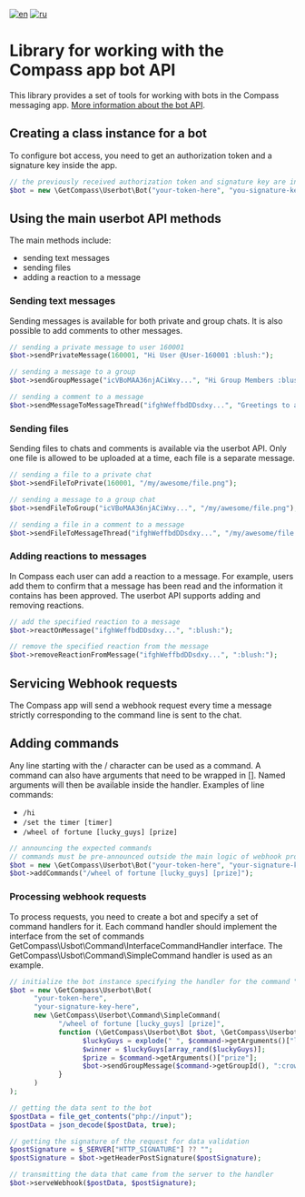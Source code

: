 [![en](https://img.shields.io/badge/lang-en-green.svg)](https://github.com/getCompass/php_lib_userbot/blob/master/README.md)
[![ru](https://img.shields.io/badge/lang-ru-green.svg)](https://github.com/getCompass/php_lib_userbot/blob/master/README_ru.md)

# Library for working with the Compass app bot API
This library provides a set of tools for working with bots in the Compass messaging app. [More information about the bot API](https://github.com/getCompass/userbot).
## Creating a class instance for a bot
To configure bot access, you need to get an authorization token and a signature key inside the app.
```php
// the previously received authorization token and signature key are indicated as your-signature-key-here and your-token-here
$bot = new \GetCompass\Userbot\Bot("your-token-here", "you-signature-key-here");
```
## Using the main userbot API methods
The main methods include:
- sending text messages
- sending files
- adding a reaction to a message

### Sending text messages
Sending messages is available for both private and group chats. It is also possible to add comments to other messages.
```php
// sending a private message to user 160001
$bot->sendPrivateMessage(160001, "Hi User @User-160001 :blush:");

// sending a message to a group
$bot->sendGroupMessage("icVBoMAA36njACiWxy...", "Hi Group Members :blush:");

// sending a comment to a message
$bot->sendMessageToMessageThread("ifghWeffbdDDsdxy...", "Greetings to all participants in the discussion :blush:");
```
### Sending files
Sending files to chats and comments is available via the userbot API. Only one file is allowed to be uploaded at a time, each file is a separate message.
```php
// sending a file to a private chat
$bot->sendFileToPrivate(160001, "/my/awesome/file.png");

// sending a message to a group chat
$bot->sendFileToGroup("icVBoMAA36njACiWxy...", "/my/awesome/file.png");

// sending a file in a comment to a message
$bot->sendFileToMessageThread("ifghWeffbdDDsdxy...", "/my/awesome/file.png");
```
### Adding reactions to messages
In Compass each user can add a reaction to a message. For example, users add them to confirm that a message has been read and the information it contains has been approved. The userbot API supports adding and removing reactions.
```php
// add the specified reaction to a message
$bot->reactOnMessage("ifghWeffbdDDsdxy...", ":blush:");

// remove the specified reaction from the message
$bot->removeReactionFromMessage("ifghWeffbdDDsdxy...", ":blush:");
```

## Servicing Webhook requests
The Compass app will send a webhook request every time a message strictly corresponding to the command line is sent to the chat.
## Adding commands
Any line starting with the / character can be used as a command. A command can also have arguments that need to be wrapped in []. Named arguments will then be available inside the handler. Examples of line commands:
* `/hi`
* `/set the timer [timer]`
* `/wheel of fortune [lucky_guys] [prize]`

```php
// announcing the expected commands
// commands must be pre-announced outside the main logic of webhook processing
$bot = new \GetCompass\Userbot\Bot("your-token-here", "your-signature-key-here");
$bot->addCommands("/wheel of fortune [lucky_guys] [prize]");
```
### Processing webhook requests
To process requests, you need to create a bot and specify a set of command handlers for it. Each command handler should implement the interface from the set of commands GetCompass\Usbot\Command\InterfaceCommandHandler interface. The GetCompass\Usbot\Command\SimpleCommand handler is used as an example.

```php
// initialize the bot instance specifying the handler for the command "/wheel of fortune [lucky_guys] [prize]"
$bot = new \GetCompass\Userbot\Bot(
      "your-token-here",
      "your-signature-key-here",
      new \GetCompass\Userbot\Command\SimpleCommand(
            "/wheel of fortune [lucky_guys] [prize]",
            function (\GetCompass\Userbot\Bot $bot, \GetCompass\Userbot\Dto\Command $command) {
                  $luckyGuys = explode(" ", $command->getArguments()["lucky_guys"]);
                  $winner = $luckyGuys[array_rand($luckyGuys)];
                  $prize = $command->getArguments()["prize"];
                  $bot->sendGroupMessage($command->getGroupId(), ":crown: and the winner is — ++$winner++, taking with them --$prize--");
            }
      )
);

// getting the data sent to the bot
$postData = file_get_contents("php://input");
$postData = json_decode($postData, true);

// getting the signature of the request for data validation
$postSignature = $_SERVER["HTTP_SIGNATURE"] ?? "";
$postSignature = $bot->getHeaderPostSignature($postSignature);

// transmitting the data that came from the server to the handler
$bot->serveWebhook($postData, $postSignature);
```
